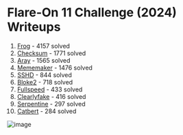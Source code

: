 # Flare-On 11 Challenge (2024) Writeups

1. [Frog](1-frog/) - 4157 solved
2. [Checksum](2-checksum/) - 1771 solved
3. [Aray](3-aray/) - 1565 solved
4. [Mememaker](4-mememaker/) - 1476 solved
5. [SSHD](5-sshd/) - 844 solved
6. [Bloke2](6-bloke2/) - 718 solved
7. [Fullspeed](7-fullspeed/) - 433 solved
8. [Clearlyfake](8-clearlyfake/) - 416 solved
9. [Serpentine](9-serpentine/) - 297 solved
10. [Catbert](10-catbert/) - 284 solved

![image](https://github.com/user-attachments/assets/34a56e61-6984-40a6-b3f3-5af85cd65175)
